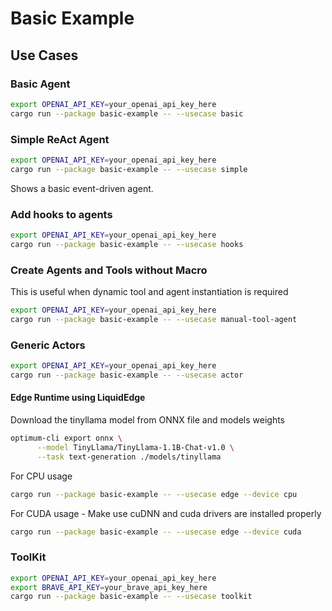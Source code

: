 # Basic Example

## Use Cases

### Basic Agent

```sh
export OPENAI_API_KEY=your_openai_api_key_here
cargo run --package basic-example -- --usecase basic
```

### Simple ReAct Agent

```sh
export OPENAI_API_KEY=your_openai_api_key_here
cargo run --package basic-example -- --usecase simple
```

Shows a basic event-driven agent.

### Add hooks to agents

```sh
export OPENAI_API_KEY=your_openai_api_key_here
cargo run --package basic-example -- --usecase hooks
```

### Create Agents and Tools without Macro

This is useful when dynamic tool and agent instantiation is required

```sh
export OPENAI_API_KEY=your_openai_api_key_here
cargo run --package basic-example -- --usecase manual-tool-agent
```

### Generic Actors

```sh
export OPENAI_API_KEY=your_openai_api_key_here
cargo run --package basic-example -- --usecase actor
```

#### Edge Runtime using LiquidEdge

Download the tinyllama model from ONNX file and models weights

```sh
optimum-cli export onnx \
      --model TinyLlama/TinyLlama-1.1B-Chat-v1.0 \
      --task text-generation ./models/tinyllama
```

For CPU usage

```sh
cargo run --package basic-example -- --usecase edge --device cpu
```

For CUDA usage - Make use cuDNN and cuda drivers are installed properly

```sh
cargo run --package basic-example -- --usecase edge --device cuda
```



### ToolKit

```sh
export OPENAI_API_KEY=your_openai_api_key_here
export BRAVE_API_KEY=your_brave_api_key_here
cargo run --package basic-example -- --usecase toolkit
```
